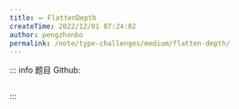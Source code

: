 ```yaml
---
title: ➖ FlattenDepth
createTime: 2022/12/01 07:24:02
author: pengzhanbo
permalink: /note/type-challenges/medium/flatten-depth/
---
```


::: info 题目
Github: []()

```ts
```
:::
